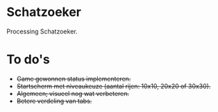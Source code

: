 # Schatzoeker
Processing Schatzoeker.

# To do's
* ~~Game gewonnen status implementeren.~~
* ~~Startscherm met niveaukeuze (aantal rijen: 10x10, 20x20 of 30x30).~~
* ~~Algemeen; visueel nog wat verbeteren.~~
* ~~Betere verdeling van tabs.~~
